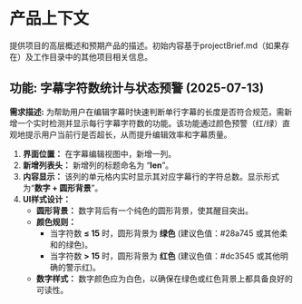# 产品上下文
提供项目的高层概述和预期产品的描述。初始内容基于projectBrief.md（如果存在）及工作目录中的其他项目相关信息。

## 功能: 字幕字符数统计与状态预警 (2025-07-13)

**需求描述:**
为帮助用户在编辑字幕时快速判断单行字幕的长度是否符合规范，需新增一个实时检测并显示每行字幕字符数的功能。该功能通过颜色预警（红/绿）直观地提示用户当前行是否超长，从而提升编辑效率和字幕质量。

1.  **界面位置：** 在字幕编辑视图中，新增一列。
2.  **新增列表头：** 新增列的标题命名为 “**len**”。
3.  **内容显示：** 该列的单元格内实时显示其对应字幕行的字符总数。显示形式为“**数字 + 圆形背景**”。
4.  **UI样式设计：**
    - **圆形背景：** 数字背后有一个纯色的圆形背景，使其醒目突出。
    - **颜色规则：**
        - 当字符数 **≤ 15** 时，圆形背景为 **绿色** (建议色值：#28a745 或其他柔和的绿色)。
        - 当字符数 **> 15** 时，圆形背景为 **红色** (建议色值：#dc3545 或其他明确的警示红)。
    - **数字样式：** 数字颜色应为白色，以确保在绿色或红色背景上都具备良好的可读性。